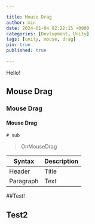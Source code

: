 ```yaml
---

title: Mouse Drag
author: min
date: 2024-01-04 02:22:15 +0900
categories: [Devlopment, Unity]
tags: [unity, mouse, drag]
pin: true
published: true

---
```

Hello!

## Mouse Drag #
### Mouse Drag
#### Mouse Drag

    # sub

> OnMouseDrag


| Syntax      | Description |
| ----------- | ----------- |
| Header      | Title       |
| Paragraph   | Text        |

##Test!

## Test2
<!--stackedit_data:
eyJoaXN0b3J5IjpbOTU5OTY0MDY1LDIwNTA4Njc2NTIsLTIwMj
c1NzQxMzNdfQ==
-->